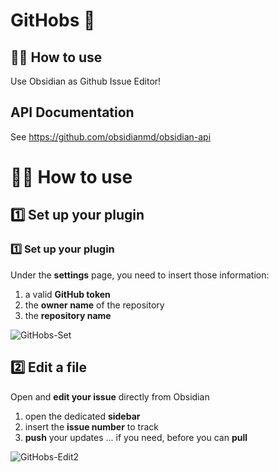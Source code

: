 # GitHobs 🦤

## 🤷‍♂️ How to use

Use Obsidian as Github Issue Editor!

## API Documentation

See https://github.com/obsidianmd/obsidian-api

# 🤷‍♂️ How to use

## 1️⃣ Set up your plugin

### 1️⃣ Set up your plugin

Under the **settings** page, you need to insert those information:

1. a valid **GitHub token**
2. the **owner name** of the repository
3. the **repository name**

![GitHobs-Set](https://github.com/GabAlpha/GitHobs/assets/51409681/0eb61b1b-e721-41ce-8dca-9c6d496eb1d8)

## 2️⃣ Edit a file

Open and **edit your issue** directly from Obsidian

1. open the dedicated **sidebar**
2. insert the **issue number** to track
3. **push** your updates
   ... if you need, before you can **pull**

![GitHobs-Edit2](https://github.com/GabAlpha/GitHobs/assets/3099816/31c1bd52-98b5-4782-bed4-c7b35a912d22)
